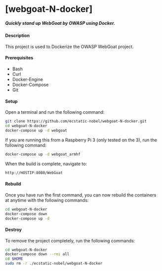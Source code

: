 # [webgoat-N-docker]  
##### Quickly stand up WebGoat by OWASP using Docker.  

#### Description  
This project is used to Dockerize the OWASP WebGoat project.  

#### Prerequisites  
- Bash  
- Curl  
- Docker-Engine  
- Docker-Compose  
- Git

#### Setup  
Open a terminal and run the following command:  
```bash
git clone https://github.com/ecstatic-nobel/webgoat-N-docker.git
cd webgoat-N-docker
docker-compose up -d webgoat
```
If you are running this from a Raspberry Pi 3 (only tested on the 3), run the following command:
```bash
docker-compose up -d webgoat_armhf
```

When the build is complete, navigate to:    
```bash
http://HOSTIP:8080/WebGoat
```

#### Rebuild  
Once you have run the first command, you can now rebuild the containers at anytime with the following commands:  

```bash
cd webgoat-N-docker  
docker-compose down  
docker-compose up -d  
```

#### Destroy  
To remove the project completely,  run the following commands:  
```bash
cd webgoat-N-docker  
docker-compose down --rmi all  
cd $HOME  
sudo rm -r ./ecstatic-nobel/webgoat-N-docker
```
